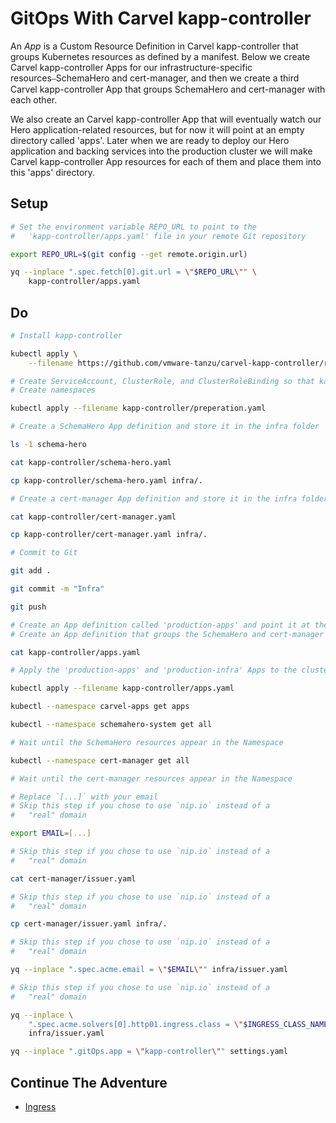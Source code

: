# GitOps With Carvel kapp-controller

An *App* is a Custom Resource Definition in Carvel kapp-controller that groups Kubernetes resources as defined by a manifest. Below we create Carvel kapp-controller Apps for our infrastructure-specific resources⎯SchemaHero and cert-manager, and then we create a third Carvel kapp-controller App that groups SchemaHero and cert-manager with each other.

We also create an Carvel kapp-controller App that will eventually watch our Hero application-related resources, but for now it will point at an empty directory called 'apps'. Later when we are ready to deploy our Hero application and backing services into the production cluster we will make Carvel kapp-controller App resources for each of them and place them into this 'apps' directory.

## Setup

```bash
# Set the environment variable REPO_URL to point to the
#   'kapp-controller/apps.yaml' file in your remote Git repository

export REPO_URL=$(git config --get remote.origin.url)

yq --inplace ".spec.fetch[0].git.url = \"$REPO_URL\"" \
    kapp-controller/apps.yaml
```

## Do

```bash
# Install kapp-controller

kubectl apply \
    --filename https://github.com/vmware-tanzu/carvel-kapp-controller/releases/latest/download/release.yml

# Create ServiceAccount, ClusterRole, and ClusterRoleBinding so that kapp-controller can access and change management cluster
# Create namespaces

kubectl apply --filename kapp-controller/preperation.yaml

# Create a SchemaHero App definition and store it in the infra folder

ls -1 schema-hero

cat kapp-controller/schema-hero.yaml

cp kapp-controller/schema-hero.yaml infra/.

# Create a cert-manager App definition and store it in the infra folder

cat kapp-controller/cert-manager.yaml

cp kapp-controller/cert-manager.yaml infra/.

# Commit to Git

git add .

git commit -m "Infra"

git push

# Create an App definition called 'production-apps' and point it at the 'apps' directory that is currently empty
# Create an App definition that groups the SchemaHero and cert-manager Apps into an Carvel kapp-controller App called 'production-infra'

cat kapp-controller/apps.yaml

# Apply the 'production-apps' and 'production-infra' Apps to the cluster. The 'production-infra' App will additionally deploy the Carvel kapp-controller Apps that watch SchemaHero and cert-manager. However the 'production-apps' App won't deploy any resources becuase the 'apps' directory is empty.

kubectl apply --filename kapp-controller/apps.yaml

kubectl --namespace carvel-apps get apps

kubectl --namespace schemahero-system get all

# Wait until the SchemaHero resources appear in the Namespace

kubectl --namespace cert-manager get all

# Wait until the cert-manager resources appear in the Namespace

# Replace `[...]` with your email
# Skip this step if you chose to use `nip.io` instead of a
#   "real" domain

export EMAIL=[...]

# Skip this step if you chose to use `nip.io` instead of a
#   "real" domain

cat cert-manager/issuer.yaml

# Skip this step if you chose to use `nip.io` instead of a
#   "real" domain

cp cert-manager/issuer.yaml infra/.

# Skip this step if you chose to use `nip.io` instead of a
#   "real" domain

yq --inplace ".spec.acme.email = \"$EMAIL\"" infra/issuer.yaml

# Skip this step if you chose to use `nip.io` instead of a
#   "real" domain

yq --inplace \
    ".spec.acme.solvers[0].http01.ingress.class = \"$INGRESS_CLASS_NAME\"" \
    infra/issuer.yaml

yq --inplace ".gitOps.app = \"kapp-controller\"" settings.yaml
```

## Continue The Adventure

* [Ingress](../ingress/README.md)
